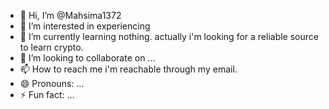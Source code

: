 - 👋 Hi, I’m @Mahsima1372
- 👀 I’m interested in experiencing
- 🌱 I’m currently learning nothing. actually i'm looking for a reliable source to learn crypto.
- 💞️ I’m looking to collaborate on ...
- 📫 How to reach me i'm reachable through my email.
- 😄 Pronouns: ...
- ⚡ Fun fact: ...

<!---
Mahsima1372/Mahsima1372 is a ✨ special ✨ repository because its `README.md` (this file) appears on your GitHub profile.
You can click the Preview link to take a look at your changes.
--->
